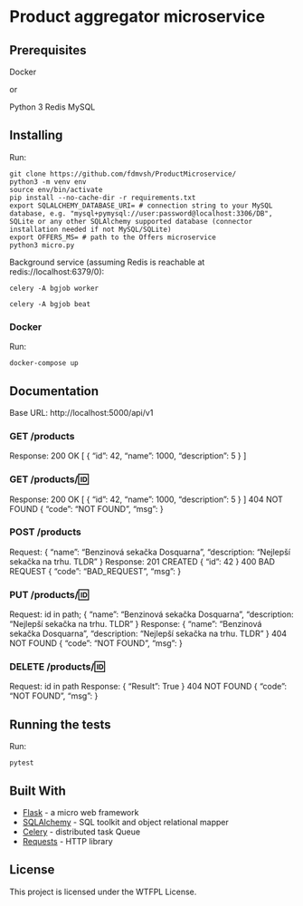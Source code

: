 # Product aggregator microservice

## Prerequisites

Docker

or

Python 3
Redis
MySQL

## Installing

Run:
```
git clone https://github.com/fdmvsh/ProductMicroservice/
python3 -m venv env
source env/bin/activate
pip install --no-cache-dir -r requirements.txt
export SQLALCHEMY_DATABASE_URI= # connection string to your MySQL database, e.g. "mysql+pymysql://user:password@localhost:3306/DB", SQLite or any other SQLAlchemy supported database (connector installation needed if not MySQL/SQLite)
export OFFERS_MS= # path to the Offers microservice
python3 micro.py
```
Background service (assuming Redis is reachable at redis://localhost:6379/0):
```
celery -A bgjob worker
```
```
celery -A bgjob beat
```

### Docker

Run:
```
docker-compose up
```

## Documentation

Base URL​:​ http://localhost:5000/api/v1

### GET /products
Response:
200 OK
[
	{
		“id”: 42,
		“name”: 1000,
		“description”: 5
	}
]

### GET /products/:id:
Response:
200 OK
[
{
		“id”: 42,
		“name”: 1000,
		“description”: 5
	}
]
404 NOT FOUND
{
	“code”: “NOT FOUND”,
	“msg”: <message>
}

### POST /products
Request:
{
	“name”: “Benzinová sekačka Dosquarna”,
	“description: “Nejlepší sekačka na trhu. TLDR”
}
Response:
201 CREATED
{
	“id”: 42
}
400 BAD REQUEST
{
	“code”: “BAD_REQUEST”,
	“msg”: <message>
}

### PUT /products/:id:
Request:
id in path;
{
	“name”: “Benzinová sekačka Dosquarna”,
	“description: “Nejlepší sekačka na trhu. TLDR”
}
Response:
{
	“name”: “Benzinová sekačka Dosquarna”,
	“description: “Nejlepší sekačka na trhu. TLDR”
}
404 NOT FOUND
{
	“code”: “NOT FOUND”,
	“msg”: <message>
}

### DELETE /products/:id:
Request:
id in path
Response:
{
	“Result”: True
}
404 NOT FOUND
{
	“code”: “NOT FOUND”,
	“msg”: <message>
}

## Running the tests

Run:

```
pytest
```

## Built With

* [Flask](https://palletsprojects.com/p/flask/) - a micro web framework
* [SQLAlchemy](https://www.sqlalchemy.org/) - SQL toolkit and object relational mapper
* [Celery](fttp://www.celeryproject.org/) - distributed task Queue
* [Requests](https://requests.readthedocs.io/en/master/) - HTTP library

## License

This project is licensed under the WTFPL License.
